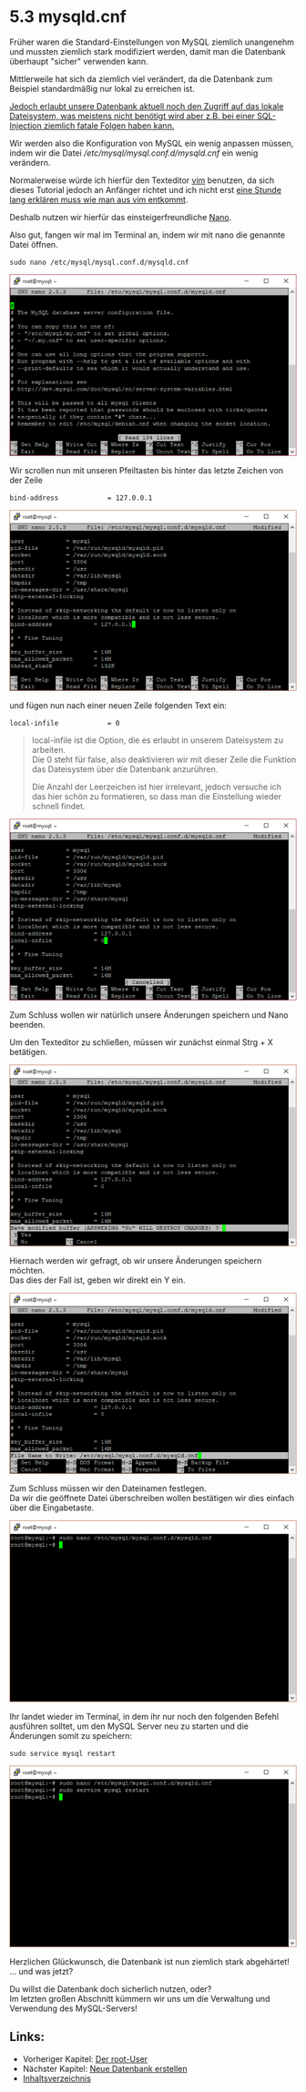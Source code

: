 # 5.3 mysqld.cnf

Früher waren die Standard-Einstellungen von MySQL ziemlich unangenehm und mussten ziemlich stark modifiziert werden, damit man die Datenbank überhaupt "sicher" verwenden kann.

Mittlerweile hat sich da ziemlich viel verändert, da die Datenbank zum Beispiel standardmäßig nur lokal zu erreichen ist.

[Jedoch erlaubt unsere Datenbank aktuell noch den Zugriff auf das lokale Dateisystem, was meistens nicht benötigt wird aber z.B. bei einer SQL-Injection ziemlich fatale Folgen haben kann.](https://blog.tarq.io/insecure-defaults-exploiting-load-data-local-infile/)

Wir werden also die Konfiguration von MySQL ein wenig anpassen müssen, indem wir die Datei _/etc/mysql/mysql.conf.d/mysqld.cnf_ ein wenig verändern.

Normalerweise würde ich hierfür den Texteditor [vim](https://wiki.ubuntuusers.de/VIM/) benutzen, da sich dieses Tutorial jedoch an Anfänger richtet und ich nicht erst [eine Stunde lang erklären muss wie man aus vim entkommt](https://twitter.com/iamdevloper/status/435555976687923200?lang=de).

Deshalb nutzen wir hierfür das einsteigerfreundliche [Nano](https://wiki.ubuntuusers.de/Nano/).

Also gut, fangen wir mal im Terminal an, indem wir mit nano die genannte Datei öffnen.

```
sudo nano /etc/mysql/mysql.conf.d/mysqld.cnf
```

![](/assets/sql-config-1.png)

Wir scrollen nun mit unseren Pfeiltasten bis hinter das letzte Zeichen von der Zeile

```
bind-address            = 127.0.0.1
```

![](/assets/sql-config-2.png)

und fügen nun nach einer neuen Zeile folgenden Text ein:

```
local-infile            = 0
```

> local-infile ist die Option, die es erlaubt in unserem Dateisystem zu arbeiten.  
> Die 0 steht für false, also deaktivieren wir mit dieser Zeile die Funktion das Dateisystem über die Datenbank anzurühren.
>
> Die Anzahl der Leerzeichen ist hier irrelevant, jedoch versuche ich das hier schön zu formatieren, so dass man die Einstellung wieder schnell findet.

![](/assets/sql-config-3.png)

Zum Schluss wollen wir natürlich unsere Änderungen speichern und Nano beenden.

Um den Texteditor zu schließen, müssen wir zunächst einmal Strg + X betätigen.

![](/assets/sql-config-4.png)

Hiernach werden wir gefragt, ob wir unsere Änderungen speichern möchten.  
Das dies der Fall ist, geben wir direkt ein Y ein.

![](/assets/sql-config-5.png)

Zum Schluss müssen wir den Dateinamen festlegen.  
Da wir die geöffnete Datei überschreiben wollen bestätigen wir dies einfach über die Eingabetaste.

![](/assets/sql-config-6.png)

Ihr landet wieder im Terminal, in dem ihr nur noch den folgenden Befehl ausführen solltet, um den MySQL Server neu zu starten und die Änderungen somit zu speichern:

```
sudo service mysql restart
```

![](/assets/sql-config-7.png)

Herzlichen Glückwunsch, die Datenbank ist nun ziemlich stark abgehärtet! ... und was jetzt?

Du willst die Datenbank doch sicherlich nutzen, oder?  
Im letzten großen Abschnitt kümmern wir uns um die Verwaltung und Verwendung des MySQL-Servers!

## Links:

* Vorheriger Kapitel: [Der root-User](/der-root-user.md)
* Nächster Kapitel: [Neue Datenbank erstellen](/neue-datenbank-erstellen.md)
* [Inhaltsverzeichnis](/SUMMARY.md)



